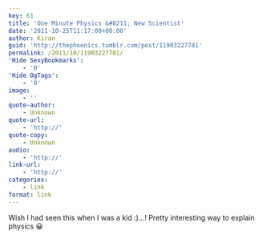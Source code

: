```yaml
---
key: 61
title: 'One Minute Physics &#8211; New Scientist'
date: '2011-10-25T11:17:00+00:00'
author: Kiran
guid: 'http://thephoenics.tumblr.com/post/11903227781'
permalink: /2011/10/11903227781/
'Hide SexyBookmarks':
    - '0'
'Hide OgTags':
    - '0'
image:
    - ''
quote-author:
    - Unknown
quote-url:
    - 'http://'
quote-copy:
    - Unknown
audio:
    - 'http://'
link-url:
    - 'http://'
categories:
    - link
format: link
---
```


Wish I had seen this when I was a kid :)…! Pretty interesting way to explain physics 😀